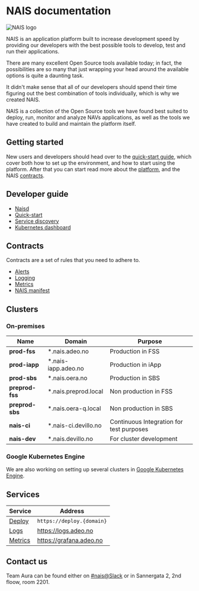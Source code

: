 NAIS documentation
==================

![NAIS logo](/_media/nais.pnga)

NAIS is an application platform built to increase development speed by providing our developers with the best possible tools to develop, test and run their applications.

There are many excellent Open Source tools available today; in fact, the possibilities are so many that just wrapping your head around the available options is quite a daunting task. 

It didn't make sense that all of our developers should spend their time figuring out the best combination of tools individually, which is why we created NAIS.

NAIS is a collection of the Open Source tools we have found best suited to deploy, run, monitor and analyze NAVs applications, as well as the tools we have created to build and maintain the platform itself.


## Getting started

New users and developers should head over to the [quick-start guide](/dev-guide/quickstart), which cover both how to set up the environment, and how to start using the platform. After that you can start read more about the [platform](/about), and the NAIS [contracts](/#contracts).


## Developer guide

* [Naisd](/dev-guide/naisd)
* [Quick-start](/dev-guide/quickstart)
* [Service discovery](/dev-guide/service_discovery)
* [Kubernetes dashboard](/dev-guide/kubernetes_dashboard)

## Contracts

Contracts are a set of rules that you need to adhere to.

* [Alerts](/contracts/alerts)
* [Logging](/contracts/logging)
* [Metrics](/contracts/metrics)
* [NAIS manifest](/contracts/manifest)


## Clusters

### On-premises

| Name            | Domain               | Purpose                                  |
| --------------- | -------------------- | ---------------------------------------- |
| **prod-fss**    | *.nais.adeo.no       | Production in FSS                        |
| **prod-iapp**   | *.nais-iapp.adeo.no  | Production in iApp                       |
| **prod-sbs**    | *.nais.oera.no       | Production in SBS                        |
| **preprod-fss** | *.nais.preprod.local | Non production in FSS                    |
| **preprod-sbs** | *.nais.oera-q.local  | Non production in SBS                    |
| **nais-ci**     | *.nais-ci.devillo.no | Continuous Integration for test purposes |
| **nais-dev**    | *.nais.devillo.no    | For cluster development                  |


### Google Kubernetes Engine

We are also working on setting up several clusters in [Google Kubernetes Engine](https://cloud.google.com/kubernetes-engine/).


## Services

| Service                       | Address                   |
| ----------------------------- | ------------------------- |
| [Deploy](/dev-guide/naisd)    | `https://deploy.{domain}` |
| [Logs](/contracs/logs)        | https://logs.adeo.no      |
| [Metrics](/contracts/metrics) | https://grafana.adeo.no   |


## Contact us

Team Aura can be found either on [#nais@Slack](https://nav-it.slack.com/messages/C5KUST8N6/) or in Sannergata 2, 2nd floow, room 2201.
